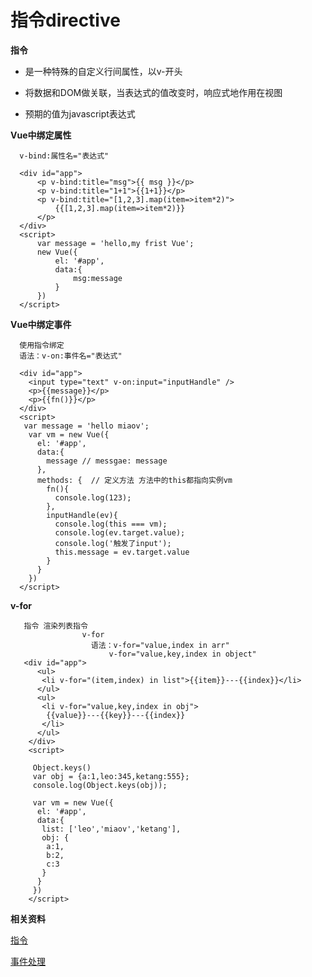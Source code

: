指令directive
=======

**指令**

  * 是一种特殊的自定义行间属性，以v-开头
  
  * 将数据和DOM做关联，当表达式的值改变时，响应式地作用在视图
  
  * 预期的值为javascript表达式

**Vue中绑定属性**

      v-bind:属性名="表达式"
      
      <div id="app">
          <p v-bind:title="msg">{{ msg }}</p>
          <p v-bind:title="1+1">{{1+1}}</p>
          <p v-bind:title="[1,2,3].map(item=>item*2)">
              {{[1,2,3].map(item=>item*2)}}
          </p>
      </div>
      <script>
          var message = 'hello,my frist Vue';
          new Vue({
              el: '#app',
              data:{
                  msg:message
              }
          })
      </script>

**Vue中绑定事件**

      使用指令绑定
      语法：v-on:事件名="表达式"
      
      <div id="app">
        <input type="text" v-on:input="inputHandle" />
        <p>{{message}}</p>
        <p>{{fn()}}</p>
      </div>
      <script>
       var message = 'hello miaov';
        var vm = new Vue({
          el: '#app',
          data:{
            message // messgae: message
          },
          methods: {  // 定义方法 方法中的this都指向实例vm
            fn(){
              console.log(123);
            },
            inputHandle(ev){
              console.log(this === vm);
              console.log(ev.target.value);
              console.log('触发了input');
              this.message = ev.target.value
            }
          }
        })
      </script>

**v-for**

       指令 渲染列表指令
				  	v-for
					  语法：v-for="value,index in arr"
						  v-for="value,key,index in object"
       <div id="app">
          <ul>
           <li v-for="(item,index) in list">{{item}}---{{index}}</li>
          </ul>
          <ul>
           <li v-for="value,key,index in obj">
            {{value}}---{{key}}---{{index}}
           </li>
          </ul>
        </div>
        <script>

         Object.keys()
         var obj = {a:1,leo:345,ketang:555};
         console.log(Object.keys(obj));

         var vm = new Vue({
          el: '#app',
          data:{
           list: ['leo','miaov','ketang'],
           obj: {
            a:1,
            b:2,
            c:3
           }
          }
         })
        </script>

**相关资料**

[指令](https://cn.vuejs.org/v2/api/#%E6%8C%87%E4%BB%A4)

[事件处理](https://cn.vuejs.org/v2/guide/events.html)
